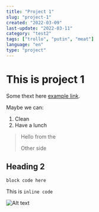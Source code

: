 ```yaml
---
title: "Project 1"
slug: "project-1"
created: "2022-03-09"
last-update: "2022-03-11"
category: "test2"
tags: ["trollo", "putin", "meat"]
language: "en"
type: "project"
---
```


# This is project 1

Some thext here [example link](http://example.com/).

Maybe we can:
1. Clean
2. Have a lunch

> Hello from the 
>
> Other side

## Heading 2

```
block code here
```

This is `inline code` 

![Alt text](./images/TFSA-RRSP.PNG)

